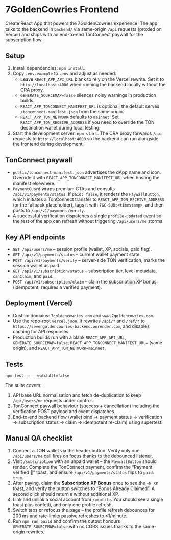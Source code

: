 # 7GoldenCowries Frontend

Create React App that powers the 7GoldenCowries experience. The app talks to the backend in `backend/` via same-origin `/api` requests (proxied on Vercel) and ships with an end-to-end TonConnect paywall for the subscription flow.

## Setup

1. Install dependencies: `npm install`.
2. Copy `.env.example` to `.env` and adjust as needed:
   - Leave `REACT_APP_API_URL` blank to rely on the Vercel rewrite. Set it to `http://localhost:4000` when running the backend locally without the CRA proxy.
   - `GENERATE_SOURCEMAP=false` silences noisy warnings in production builds.
   - `REACT_APP_TONCONNECT_MANIFEST_URL` is optional; the default serves `/tonconnect-manifest.json` from the same origin.
   - `REACT_APP_TON_NETWORK` defaults to `mainnet`. Set `REACT_APP_TON_RECEIVE_ADDRESS` if you need to override the TON destination wallet during local testing.
3. Start the development server: `npm start`. The CRA proxy forwards `/api` requests to `http://localhost:4000` so the backend can run alongside the frontend during development.

## TonConnect paywall

- `public/tonconnect-manifest.json` advertises the dApp name and icon. Override it with `REACT_APP_TONCONNECT_MANIFEST_URL` when hosting the manifest elsewhere.
- `PaymentGuard` wraps premium CTAs and consults `/api/v1/payments/status`. If `paid: false`, it renders the `PaywallButton`, which initiates a TonConnect transfer to `REACT_APP_TON_RECEIVE_ADDRESS` (or the fallback placeholder), tags it with `7GC-SUB:<timestamp>`, and then posts to `/api/v1/payments/verify`.
- A successful verification dispatches a single `profile-updated` event so the rest of the app can refresh without triggering `/api/users/me` storms.

## Key API endpoints

- `GET /api/users/me` – session profile (wallet, XP, socials, paid flag).
- `GET /api/v1/payments/status` – current wallet payment state.
- `POST /api/v1/payments/verify` – server-side TON verification; marks the session wallet as paid.
- `GET /api/v1/subscription/status` – subscription tier, level metadata, `canClaim`, and `paid`.
- `POST /api/v1/subscription/claim` – claim the subscription XP bonus (idempotent; requires a verified payment).

## Deployment (Vercel)

- Custom domains: `7goldencowries.com` and `www.7goldencowries.com`.
- Use the repo-root `vercel.json`. It rewrites `/api/*` and `/ref/*` to `https://sevengoldencowries-backend.onrender.com`, and disables caching for API responses.
- Production builds run with a blank `REACT_APP_API_URL`, `GENERATE_SOURCEMAP=false`, `REACT_APP_TONCONNECT_MANIFEST_URL=` (same origin), and `REACT_APP_TON_NETWORK=mainnet`.

## Tests

`npm test -- --watchAll=false`

The suite covers:

1. API base URL normalisation and fetch de-duplication to keep `/api/users/me` requests under control.
2. TonConnect paywall behaviour (success + cancellation) including the verification POST payload and event dispatches.
3. End-to-end backend flow (wallet bind → payment status → verification → subscription status → claim → idempotent re-claim) using supertest.

## Manual QA checklist

1. Connect a TON wallet via the header button. Verify only one `/api/users/me` call fires on focus thanks to the debounced listener.
2. Visit `/subscription` with an unpaid wallet – the `PaywallButton` should render. Complete the TonConnect payment, confirm the “Payment verified 🎉” toast, and ensure `/api/v1/payments/status` flips to `paid: true`.
3. After paying, claim the **Subscription XP Bonus** once to see the `+N XP` toast, and verify the button switches to “Bonus Already Claimed”. A second click should return `0` without additional XP.
4. Link and unlink a social account from `/profile`. You should see a single toast plus confetti, and only one profile refresh.
5. Switch tabs or refocus the page – the profile refresh debounces for 200 ms and rate-limits passive refreshes to ≤1/minute.
6. Run `npm run build` and confirm the output honours `GENERATE_SOURCEMAP=false` with no CORS issues thanks to the same-origin rewrites.
